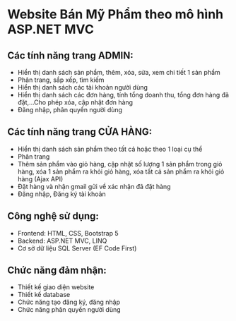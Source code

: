 # Website Bán Mỹ Phẩm theo mô hình ASP.NET MVC

## Các tính năng trang ADMIN:
- Hiển thị danh sách sản phẩm, thêm, xóa, sửa, xem chi tiết 1 sản phẩm
- Phân trang, sắp xếp, tìm kiếm
- Hiển thị danh sách các tài khoản người dùng
- Hiển thị danh sách các đơn hàng, tính tổng doanh thu, tổng đơn hàng đã đặt,...Cho phép xóa, cập nhật đơn hàng
- Đăng nhập, phân quyền người dùng

## Các tính năng trang CỬA HÀNG:
- Hiển thị danh sách sản phẩm theo tất cả hoặc theo 1 loại cụ thể
- Phân trang
- Thêm sản phẩm vào giỏ hàng, cập nhật số lượng 1 sản phẩm trong giỏ hàng, xóa 1 sản phẩm ra khỏi giỏ hàng, xóa tất cả sản phẩm ra khỏi giỏ hàng (Ajax API)
- Đặt hàng và nhận gmail gửi về xác nhận đã đặt hàng
- Đăng nhập, Đăng ký tài khoản


## Công nghệ sử dụng:
- Frontend: HTML, CSS, Bootstrap 5
- Backend: ASP.NET MVC, LINQ
- Cơ sở dữ liệu SQL Server (EF Code First)
## Chức năng đảm nhận:
- Thiết kế giao diện website
- Thiết kế database
- Chức năng tạo đăng ký, đăng nhập
- Chức năng phân quyền người dùng
